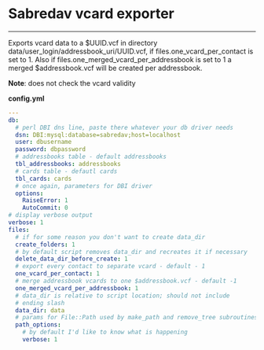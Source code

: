 # Sabredav vcard exporter
---------------------------------------------------------

Exports vcard data to a $UUID.vcf in directory data/user_login/addressbook_uri/UUID.vcf, if files.one_vcard_per_contact is set to 1.
Also if files.one_merged_vcard_per_addressbook is set to 1 a merged $addressbook.vcf will be created per addressbook.

**Note**: does not check the vcard validity


**config.yml** 

~~~yaml
---
db:
  # perl DBI dns line, paste there whatever your db driver needs
  dsn: DBI:mysql:database=sabredav;host=localhost
  user: dbusername
  password: dbpassword
  # addressbooks table - default addressbooks
  tbl_addressbooks: addressbooks
  # cards table - defautl cards
  tbl_cards: cards
  # once again, parameters for DBI driver
  options:
    RaiseError: 1
    AutoCommit: 0
# display verbose output
verbose: 1
files:
  # if for some reason you don't want to create data_dir
  create_folders: 1
  # by default script removes data_dir and recreates it if necessary
  delete_data_dir_before_create: 1
  # export every contact to separate vcard - default - 1
  one_vcard_per_contact: 1
  # merge addressbook vcards to one $addressbook.vcf - default -1
  one_merged_vcard_per_addressbook: 1
  # data_dir is relative to script location; should not include
  # ending slash
  data_dir: data
  # params for File::Path used by make_path and remove_tree subroutines
  path_options:
    # by default I'd like to know what is happening
    verbose: 1

~~~
